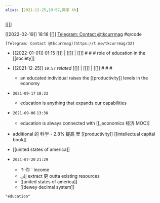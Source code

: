 ```yaml
---
alias: [2021-12-25,19:57,教学 tk]
---
```

[[]]

[[2022-02-19]] 18:18 [[]]
[Telegram: Contact @tkcurrmag](https://t.me/tkcurrmag/32)
#qrcode

```qrcode
[Telegram: Contact @tkcurrmag](https://t.me/tkcurrmag/32)
```

- [[2022-01-01]] 01:15 [[]] | [[]] | [[]] # # #
role of education in the [[society]]
- [[2021-12-25]]  `19:57` _related_ [[]] | [[]] | [[]] # # #
	- an educated individual raises the [[productivity]] levels in the economy
- `2021-09-17`  `18:33`
	- education is anything that expands our capabilities
- `2021-09-06`  `13:38`
	- education is always connected with [[_economics 经济 MOC]]
- additional 的  科学 - 2.8% 提高 里 [[productivity]] [[intellectual capital book]]
- [[united states of america]]


- `2021-07-20`  `21:29`
	- ↑ 你 ˋ income
	-  إلى extract 更 outta existing resources
	-  [[united states of america]]
	-  [[dewey decimal system]]

```query 2022-01-01 01:14
"education"
```
